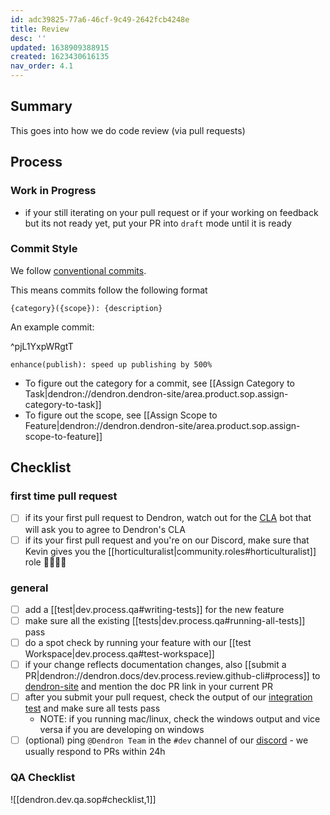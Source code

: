 ```yaml
---
id: adc39825-77a6-46cf-9c49-2642fcb4248e
title: Review
desc: ''
updated: 1638909388915
created: 1623430616135
nav_order: 4.1
---
```


## Summary

This goes into how we do code review (via pull requests)

## Process

### Work in Progress
- if your still iterating on your pull request or if your working on feedback but its not ready yet, put your PR into `draft` mode until it is ready

### Commit Style

We follow [conventional commits](https://www.conventionalcommits.org/en/v1.0.0/).

This means commits follow the following format

```
{category}({scope}): {description}
```

An example commit:

^pjL1YxpWRgtT
``` 
enhance(publish): speed up publishing by 500%
```

* To figure out the category for a commit, see [[Assign Category to Task|dendron://dendron.dendron-site/area.product.sop.assign-category-to-task]]
* To figure out the scope, see [[Assign Scope to Feature|dendron://dendron.dendron-site/area.product.sop.assign-scope-to-feature]]

## Checklist

### first time pull request
- [ ] if its your first pull request to Dendron, watch out for the [CLA](https://en.wikipedia.org/wiki/Contributor_License_Agreement) bot that will ask you to agree to Dendron's CLA
- [ ] if its your first pull request and you're on our Discord, make sure that Kevin gives you the [[horticulturalist|community.roles#horticulturalist]] role  👨‍🌾👩‍🌾

### general
- [ ] add a [[test|dev.process.qa#writing-tests]] for the new feature
- [ ] make sure all the existing [[tests|dev.process.qa#running-all-tests]] pass
- [ ] do a spot check by running your feature with our [[test Workspace|dev.process.qa#test-workspace]]
- [ ] if your change reflects documentation changes, also [[submit a PR|dendron://dendron.docs/dev.process.review.github-cli#process]] to [dendron-site](https://github.com/dendronhq/dendron-site) and mention the doc PR link in your current PR
- [ ] after you submit your pull request, check the output of our [integration test](https://github.com/dendronhq/dendron/actions) and make sure all tests pass
  - NOTE: if you running mac/linux, check the windows output and vice versa if you are developing on windows
- [ ] (optional) ping `@Dendron Team` in the `#dev` channel of our [discord](https://discord.gg/AE3NRw9) - we usually respond to PRs within 24h

### QA Checklist
![[dendron.dev.qa.sop#checklist,1]]

